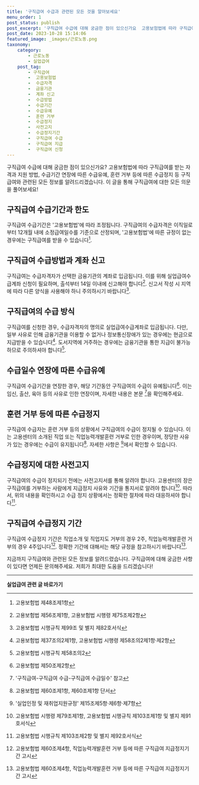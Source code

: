 ```yaml
---
title: '구직급여 수급과 관련된 모든 것을 알아보세요'
menu_order: 1
post_status: publish
post_excerpt: '구직급여 수급에 대해 궁금한 점이 있으신가요  고용보험법에 따라 구직급여를 받는 자격과 지원 방법, 수급기간 연장에 따른 수급유예, 훈련 거부 등에 따른 수급정지 등 구직급여와 관련된 모든 정보를 알려드리겠습니다. 이 글을 통해 구직급여에 대한 모든 의문을 풀어보세요 '
post_date: 2023-10-28 15:14:06
featured_image: _images/근로노동.png
taxonomy:
    category:
        - 근로노동
        - 실업급여
    post_tag:
        - 구직급여
        -  고용보험법
        -  수급자격
        -  금융기관
        -  계좌 신고
        -  수급방법
        -  수급기간
        -  수급유예
        -  훈련 거부
        -  수급정지
        -  사전고지
        -  수급정지기간
        -  구직급여 수급
        -  구직급여 지급
        -  구직급여 신청
---
```



구직급여 수급에 대해 궁금한 점이 있으신가요? 고용보험법에 따라 구직급여를 받는 자격과 지원 방법, 수급기간 연장에 따른 수급유예, 훈련 거부 등에 따른 수급정지 등 구직급여와 관련된 모든 정보를 알려드리겠습니다. 이 글을 통해 구직급여에 대한 모든 의문을 풀어보세요!

## 구직급여 수급기간과 한도

구직급여 수급기간은 '고용보험법'에 따라 조정됩니다. 구직급여의 수급자격은 이직일로부터 12개월 내에 소정급여일수를 기준으로 산정되며, '고용보험법'에 따른 규정이 없는 경우에는 구직급여를 받을 수 있습니다[^1].

## 구직급여 수급방법과 계좌 신고

구직급여는 수급자격자가 선택한 금융기관의 계좌로 입금됩니다. 이를 위해 실업급여수급계좌 신청이 필요하며, 출석부터 14일 이내에 신고해야 합니다[^2]. 신고서 작성 시 지역에 따라 다른 양식을 사용해야 하니 주의하시기 바랍니다[^3].

## 구직급여의 수급 방식

구직급여를 신청한 경우, 수급자격자의 명의로 실업급여수급계좌로 입금됩니다. 다만, 일부 사유로 인해 금융기관을 이용할 수 없거나 정보통신장애가 있는 경우에는 현금으로 지급받을 수 있습니다[^4]. 도서지역에 거주하는 경우에는 금융기관을 통한 지급이 불가능하므로 주의하셔야 합니다[^5].

## 수급일수 연장에 따른 수급유예

구직급여 수급기간을 연장한 경우, 해당 기간동안 구직급여의 수급이 유예됩니다[^6]. 이는 임신, 출산, 육아 등의 사유로 인한 연장이며, 자세한 내용은 본문 [^7]을 확인해주세요.

## 훈련 거부 등에 따른 수급정지

구직급여 수급자는 훈련 거부 등의 상황에서 구직급여의 수급이 정지될 수 있습니다. 이는 고용센터의 소개된 직업 또는 직업능력개발훈련 거부로 인한 경우이며, 정당한 사유가 있는 경우에는 수급이 유지됩니다[^8]. 자세한 사항은 [^9]에서 확인할 수 있습니다.

## 수급정지에 대한 사전고지

구직급여의 수급이 정지되기 전에는 사전고지서를 통해 알려야 합니다. 고용센터의 장은 구직급여를 거부하는 사람에게 지급정지 사유와 기간을 통지서로 알려야 합니다[^10]. 따라서, 위의 내용을 확인하시고 수급 정지 상황에서는 정확한 절차에 따라 대응하셔야 합니다[^11].

## 구직급여 수급정지 기간

구직급여 수급정지 기간은 직업소개 및 직업지도 거부의 경우 2주, 직업능력개발훈련 거부의 경우 4주입니다[^12]. 정확한 기간에 대해서는 해당 규정을 참고하시기 바랍니다[^13].

지금까지 구직급여와 관련된 모든 정보를 알려드렸습니다. 구직급여에 대해 궁금한 사항이 있다면 언제든 문의해주세요. 저희가 최대한 도움을 드리겠습니다!

[^1]: 고용보험법 제48조제1항
[^2]: 고용보험법 제56조제1항, 고용보험법 시행령 제75조제2항
[^3]: 고용보험법 시행규칙 제99조 및 별지 제82호서식
[^4]: 고용보험법 제37조의2제1항, 고용보험법 시행령 제58조의2제1항·제2항
[^5]: 고용보험법 시행규칙 제58조의2
[^6]: 고용보험법 제50조제2항
[^7]: '구직급여-구직급여 수급-구직급여 수급일수' 참고
[^8]: 고용보험법 제60조제1항, 제60조제1항 단서
[^9]: '실업인정 및 재취업지원규정' 제15조제5항·제6항·제7항
[^10]: 고용보험법 시행령 제79조제1항, 고용보험법 시행규칙 제103조제1항 및 별지 제91호서식
[^11]: 고용보험법 시행규칙 제103조제2항 및 별지 제92호서식
[^12]: 고용보험법 제60조제4항, 직업능력개발훈련 거부 등에 따른 구직급여 지급정지기간 고시
[^13]: 고용보험법 제60조제4항, 직업능력개발훈련 거부 등에 따른 구직급여 지급정지기간 고시
<!-- wp:separator -->
<hr class="wp-block-separator has-alpha-channel-opacity"/>
<!-- /wp:separator -->

<!-- wp:group {"backgroundColor":"base","layout":{"type":"constrained"}} -->
<div class="wp-block-group has-base-background-color has-background"><!-- wp:paragraph {"align":"center","fontSize":"medium"} -->
<p class="has-text-align-center has-large-font-size"><strong>실업급여 관련 글 바로가기</strong></p>
<!-- /wp:paragraph -->


<!-- wp:latest-posts
{"categories":[{"id":10977,"count":19,"description":"","link":"https://uknowlaw.com/category/%ec%8b%a4%ec%97%85%ea%b8%89%ec%97%ac/","name":"실업급여","slug":"실업급여","taxonomy":"category","parent":0,"meta":[],"_links":{"self":[{"href":"https://uknowlaw.com/wp-json/wp/v2/categories/10977"}],"collection":[{"href":"https://uknowlaw.com/wp-json/wp/v2/categories"}],"about":[{"href":"https://uknowlaw.com/wp-json/wp/v2/taxonomies/category"}],"wp:post_type":[{"href":"https://uknowlaw.com/wp-json/wp/v2/posts?categories=10977"}],"curies":[{"name":"wp","href":"https://api.w.org/{rel}","templated":true}]}}],"postsToShow":100,"excerptLength":28,"postLayout":"grid","columns":2,"featuredImageAlign":"left","featuredImageSizeSlug":"large","fontSize":18px} /--></div>
<!-- /wp:group -->